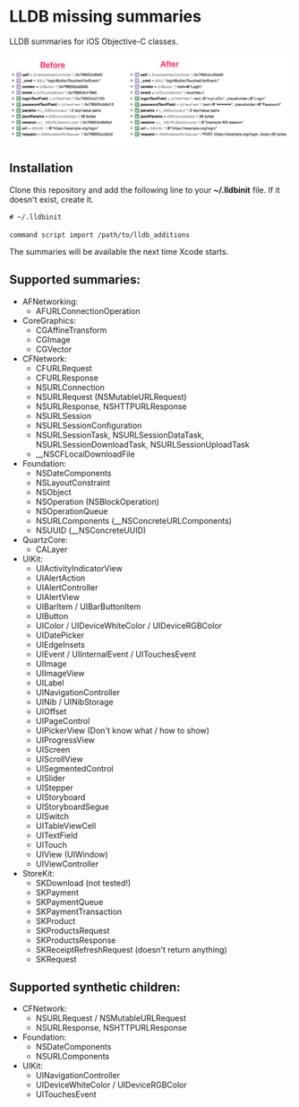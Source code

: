 LLDB missing summaries
======================

LLDB summaries for iOS Objective-C classes.

![Before / after](assets/before_after.png)

## Installation
Clone this repository and add the following line to your __~/.lldbinit__ file. If it doesn't exist, create it.

    # ~/.lldbinit

    command script import /path/to/lldb_additions

The summaries will be available the next time Xcode starts.

## Supported summaries:
- AFNetworking:
    - AFURLConnectionOperation
- CoreGraphics:
    - CGAffineTransform
    - CGImage
    - CGVector
- CFNetwork:
    - CFURLRequest
    - CFURLResponse
    - NSURLConnection
    - NSURLRequest (NSMutableURLRequest)
    - NSURLResponse, NSHTTPURLResponse
    - NSURLSession
    - NSURLSessionConfiguration
    - NSURLSessionTask, NSURLSessionDataTask, NSURLSessionDownloadTask, NSURLSessionUploadTask
    - \_\_NSCFLocalDownloadFile
- Foundation:
    - NSDateComponents
    - NSLayoutConstraint
    - NSObject
    - NSOperation (NSBlockOperation)
    - NSOperationQueue
    - NSURLComponents (\_\_NSConcreteURLComponents)
    - NSUUID (\_\_NSConcreteUUID)
- QuartzCore:
    - CALayer
- UIKit:
    - UIActivityIndicatorView
    - UIAlertAction
    - UIAlertController
    - UIAlertView
    - UIBarItem / UIBarButtonItem
    - UIButton
    - UIColor / UIDeviceWhiteColor / UIDeviceRGBColor
    - UIDatePicker
    - UIEdgeInsets
    - UIEvent / UIInternalEvent / UITouchesEvent
    - UIImage
    - UIImageView
    - UILabel
    - UINavigationController
    - UINib / UINibStorage
    - UIOffset
    - UIPageControl
    - UIPickerView (Don't know what / how to show)
    - UIProgressView
    - UIScreen
    - UIScrollView
    - UISegmentedControl
    - UISlider
    - UIStepper
    - UIStoryboard
    - UIStoryboardSegue
    - UISwitch
    - UITableViewCell
    - UITextField
    - UITouch
    - UIView (UIWindow)
    - UIViewController
- StoreKit:
    - SKDownload (not tested!)
    - SKPayment
    - SKPaymentQueue
    - SKPaymentTransaction
    - SKProduct
    - SKProductsRequest
    - SKProductsResponse
    - SKReceiptRefreshRequest (doesn't return anything)
    - SKRequest

## Supported synthetic children:
- CFNetwork:
    - NSURLRequest / NSMutableURLRequest
    - NSURLResponse, NSHTTPURLResponse
- Foundation:
    - NSDateComponents
    - NSURLComponents
- UIKit:
    - UINavigationController
    - UIDeviceWhiteColor / UIDeviceRGBColor
    - UITouchesEvent
